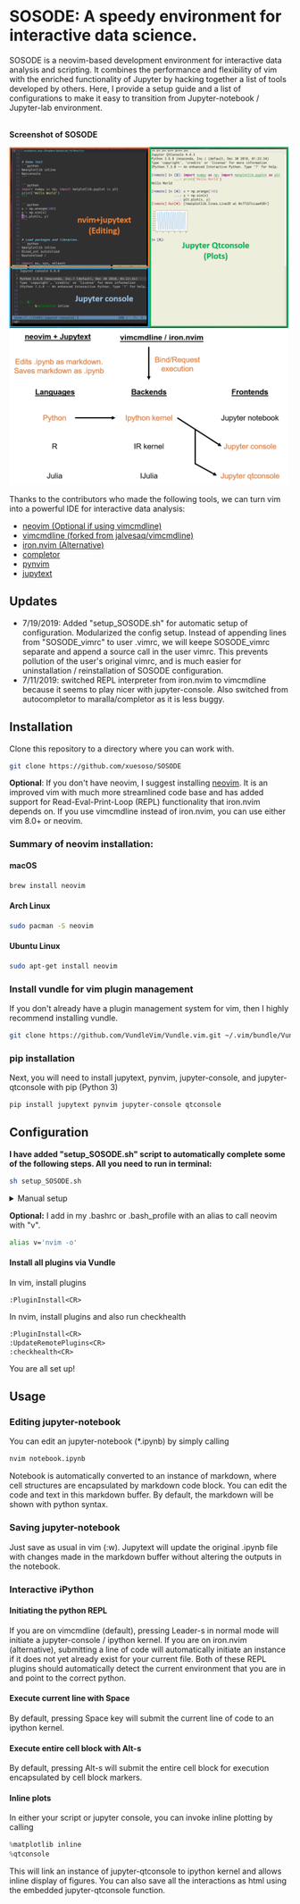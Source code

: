 SOSODE: A speedy environment for interactive data science.
=======================================================
SOSODE is a neovim-based development environment for interactive data analysis and scripting. It combines the performance and flexibility of vim with the enriched functionality of Jupyter by hacking together a list of tools developed by others. Here, I provide a setup guide and a list of configurations to make it easy to transition from Jupyter-notebook / Jupyter-lab environment.

\
**Screenshot of SOSODE**

<img src="./images/screenshot_1.png" title="Screenshot" width="500"/>
<img src="./images/diagram_1.png" title="Schematic of SOSODE" width="500"/>

Thanks to the contributors who made the following tools, we can turn vim into a powerful IDE for interactive data analysis:
+ [neovim (Optional if using vimcmdline)](https://neovim.io/)
+ [vimcmdline (forked from jalvesaq/vimcmdline)](https://github.com/xuesoso/vimcmdline.git)
+ [iron.nvim (Alternative)](https://github.com/Vigemus/iron.nvim)
+ [completor](https://github.com/maralla/completor.vim)
+ [pynvim](https://github.com/neovim/pynvim)
+ [jupytext](https://github.com/mwouts/jupytext)

Updates
-------
+ 7/19/2019: Added "setup_SOSODE.sh" for automatic setup of configuration. Modularized the config setup. Instead of appending lines from "SOSODE_vimrc" to user .vimrc, we will keepe SOSODE_vimrc separate and append a source call in the user vimrc. This prevents pollution of the user's original vimrc, and is much easier for uninstallation / reinstallation of SOSODE configuration.
+ 7/11/2019: switched REPL interpreter from iron.nvim to vimcmdline because it seems to play nicer with jupyter-console. Also switched from autocompletor to maralla/completor as it is less buggy.

Installation
------------
Clone this repository to a directory where you can work with.
```bash
git clone https://github.com/xuesoso/SOSODE
```


**Optional**: If you don't have neovim, I suggest installing [neovim](https://github.com/neovim/neovim/wiki/Installing-Neovim). It is an improved vim with much more streamlined code base and has added support for Read-Eval-Print-Loop (REPL) functionality that iron.nvim depends on. If you use vimcmdline instead of iron.nvim, you can use either vim 8.0+ or neovim.

### Summary of neovim installation: 

#### **macOS**
```bash
brew install neovim
```

#### **Arch Linux**
```bash
sudo pacman -S neovim
```

#### **Ubuntu Linux**
```bash
sudo apt-get install neovim
```

### Install vundle for vim plugin management
If you don't already have a plugin management system for vim, then I highly recommend installing vundle.

```bash
git clone https://github.com/VundleVim/Vundle.vim.git ~/.vim/bundle/Vundle.vim
```

### pip installation

Next, you will need to install jupytext, pynvim, jupyter-console, and jupyter-qtconsole with pip (Python 3)
```bash
pip install jupytext pynvim jupyter-console qtconsole
```

Configuration
-------------
**I have added "setup_SOSODE.sh" script to automatically complete some of the following steps. All you need to run in terminal:**
```bash
sh setup_SOSODE.sh
```

<details><summary>Manual setup</summary> <p>
**Optional:** If you installed neovim, we can easily link up your existing vimrc configuration. Just copy my nvim configuration files over. You can paste and execute the following line in terminal.

```bash
cp -r .config/* ~/.config
```

I modified jupyter console to suppress image output when using the inline magic in jupyter console, that way the images don't clump up your whole screen. We also need to enable remote input to be fed into jupyter-qtconsole. Run the following bash script in terminal to include to make the relevant changes in jupyter folder. 

```bash
mkdir -p ~/.jupyter && cp -r .jupyter/* ~/.jupyter/
```

Finally, to set up the proper plugins you will append my vimrc lines to your own vimrc. If you are reinstalling SOSODE, take care to not duplicate lines of vim configurations.
```bash
mv SOSODE_vimrc $HOME/.SOSODE_vimrc
vim_call="source $HOME/.SOSODE_vimrc"
if grep -qF "$vim_call" $HOME/.vimrc;
    then
        echo "vim source line already exists in $HOME/.vimrc";
    else
        echo "$vim_call" >> $HOME/.vimrc && echo "added source line to $HOME/.vimrc";
fi
```
</p> </details>

**Optional:** I add in my .bashrc or .bash_profile with an alias to call neovim with "v".
```bash
alias v='nvim -o'
```

#### Install all plugins via Vundle
In vim, install plugins
```vim
:PluginInstall<CR>
```

In nvim, install plugins and also run checkhealth
```vim
:PluginInstall<CR>
:UpdateRemotePlugins<CR>
:checkhealth<CR>
```

You are all set up!

Usage
-----

### Editing jupyter-notebook
You can edit an jupyter-notebook (*.ipynb) by simply calling

```bash
nvim notebook.ipynb
```

Notebook is automatically converted to an instance of markdown, where cell structures are encapsulated by markdown code block. You can edit the code and text in this markdown buffer. By default, the markdown will be shown with python syntax.

### Saving jupyter-notebook 
Just save as usual in vim (:w<CR>). Jupytext will update the original .ipynb file with changes made in the markdown buffer without altering the outputs in the notebook.

### Interactive iPython
#### Initiating the python REPL
If you are on vimcmdline (default), pressing Leader-s in normal mode will initiate a jupyter-console / ipython kernel. If you are on iron.nvim (alternative), submitting a line of code will automatically initiate an instance if it does not yet already exist for your current file. Both of these REPL plugins should automatically detect the current environment that you are in and point to the correct python.

#### Execute current line with Space
By default, pressing Space key will submit the current line of code to an ipython kernel.

#### Execute entire cell block with Alt-s
By default, pressing Alt-s will submit the entire cell block for execution encapsulated by cell block markers.

#### Inline plots
In either your script or jupyter console, you can invoke inline plotting by calling
```python
%matplotlib inline
%qtconsole
```
This will link an instance of jupyter-qtconsole to ipython kernel and allows inline display of figures. You can also save all the interactions as html using the embedded jupyter-qtconsole function.

